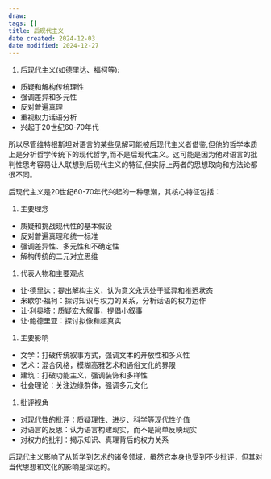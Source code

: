 ```yaml
---
draw:
tags: []
title: 后现代主义
date created: 2024-12-03
date modified: 2024-12-27
---
```

1. 后现代主义(如德里达、福柯等):

- 质疑和解构传统理性
- 强调差异和多元性
- 反对普遍真理
- 重视权力话语分析
- 兴起于20世纪60-70年代

所以尽管维特根斯坦对语言的某些见解可能被后现代主义者借鉴,但他的哲学本质上是分析哲学传统下的现代哲学,而不是后现代主义。这可能是因为他对语言的批判性思考容易让人联想到后现代主义的特征,但实际上两者的思想取向和方法论都很不同。

后现代主义是20世纪60-70年代兴起的一种思潮，其核心特征包括：

1. 主要理念
- 质疑和挑战现代性的基本假设
- 反对普遍真理和统一标准
- 强调差异性、多元性和不确定性
- 解构传统的二元对立思维

1. 代表人物和主要观点
- 让·德里达：提出解构主义，认为意义永远处于延异和推迟状态
- 米歇尔·福柯：探讨知识与权力的关系，分析话语的权力运作
- 让·利奥塔：质疑宏大叙事，提倡小叙事
- 让·鲍德里亚：探讨拟像和超真实

1. 主要影响
- 文学：打破传统叙事方式，强调文本的开放性和多义性
- 艺术：混合风格，模糊高雅艺术和通俗文化的界限
- 建筑：打破功能主义，强调装饰和多样性
- 社会理论：关注边缘群体，强调多元文化

1. 批评视角
- 对现代性的批评：质疑理性、进步、科学等现代性价值
- 对语言的反思：认为语言构建现实，而不是简单反映现实
- 对权力的批判：揭示知识、真理背后的权力关系

后现代主义影响了从哲学到艺术的诸多领域，虽然它本身也受到不少批评，但其对当代思想和文化的影响是深远的。
